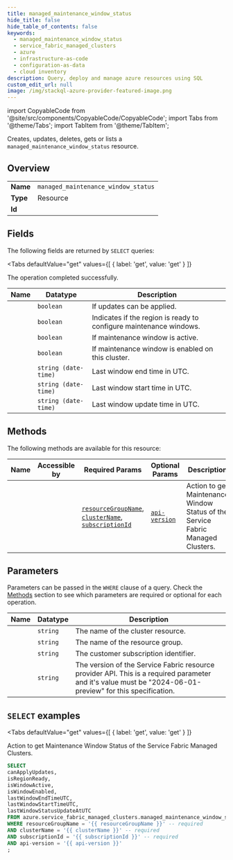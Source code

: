 ```yaml
--- 
title: managed_maintenance_window_status
hide_title: false
hide_table_of_contents: false
keywords:
  - managed_maintenance_window_status
  - service_fabric_managed_clusters
  - azure
  - infrastructure-as-code
  - configuration-as-data
  - cloud inventory
description: Query, deploy and manage azure resources using SQL
custom_edit_url: null
image: /img/stackql-azure-provider-featured-image.png
---
```


import CopyableCode from '@site/src/components/CopyableCode/CopyableCode';
import Tabs from '@theme/Tabs';
import TabItem from '@theme/TabItem';

Creates, updates, deletes, gets or lists a <code>managed_maintenance_window_status</code> resource.

## Overview
<table><tbody>
<tr><td><b>Name</b></td><td><code>managed_maintenance_window_status</code></td></tr>
<tr><td><b>Type</b></td><td>Resource</td></tr>
<tr><td><b>Id</b></td><td><CopyableCode code="azure.service_fabric_managed_clusters.managed_maintenance_window_status" /></td></tr>
</tbody></table>

## Fields

The following fields are returned by `SELECT` queries:

<Tabs
    defaultValue="get"
    values={[
        { label: 'get', value: 'get' }
    ]}
>
<TabItem value="get">

The operation completed successfully.

<table>
<thead>
    <tr>
    <th>Name</th>
    <th>Datatype</th>
    <th>Description</th>
    </tr>
</thead>
<tbody>
<tr>
    <td><CopyableCode code="canApplyUpdates" /></td>
    <td><code>boolean</code></td>
    <td>If updates can be applied.</td>
</tr>
<tr>
    <td><CopyableCode code="isRegionReady" /></td>
    <td><code>boolean</code></td>
    <td>Indicates if the region is ready to configure maintenance windows.</td>
</tr>
<tr>
    <td><CopyableCode code="isWindowActive" /></td>
    <td><code>boolean</code></td>
    <td>If maintenance window is active.</td>
</tr>
<tr>
    <td><CopyableCode code="isWindowEnabled" /></td>
    <td><code>boolean</code></td>
    <td>If maintenance window is enabled on this cluster.</td>
</tr>
<tr>
    <td><CopyableCode code="lastWindowEndTimeUTC" /></td>
    <td><code>string (date-time)</code></td>
    <td>Last window end time in UTC.</td>
</tr>
<tr>
    <td><CopyableCode code="lastWindowStartTimeUTC" /></td>
    <td><code>string (date-time)</code></td>
    <td>Last window start time in UTC.</td>
</tr>
<tr>
    <td><CopyableCode code="lastWindowStatusUpdateAtUTC" /></td>
    <td><code>string (date-time)</code></td>
    <td>Last window update time in UTC.</td>
</tr>
</tbody>
</table>
</TabItem>
</Tabs>

## Methods

The following methods are available for this resource:

<table>
<thead>
    <tr>
    <th>Name</th>
    <th>Accessible by</th>
    <th>Required Params</th>
    <th>Optional Params</th>
    <th>Description</th>
    </tr>
</thead>
<tbody>
<tr>
    <td><a href="#get"><CopyableCode code="get" /></a></td>
    <td><CopyableCode code="select" /></td>
    <td><a href="#parameter-resourceGroupName"><code>resourceGroupName</code></a>, <a href="#parameter-clusterName"><code>clusterName</code></a>, <a href="#parameter-subscriptionId"><code>subscriptionId</code></a></td>
    <td><a href="#parameter-api-version"><code>api-version</code></a></td>
    <td>Action to get Maintenance Window Status of the Service Fabric Managed Clusters.</td>
</tr>
</tbody>
</table>

## Parameters

Parameters can be passed in the `WHERE` clause of a query. Check the [Methods](#methods) section to see which parameters are required or optional for each operation.

<table>
<thead>
    <tr>
    <th>Name</th>
    <th>Datatype</th>
    <th>Description</th>
    </tr>
</thead>
<tbody>
<tr id="parameter-clusterName">
    <td><CopyableCode code="clusterName" /></td>
    <td><code>string</code></td>
    <td>The name of the cluster resource.</td>
</tr>
<tr id="parameter-resourceGroupName">
    <td><CopyableCode code="resourceGroupName" /></td>
    <td><code>string</code></td>
    <td>The name of the resource group.</td>
</tr>
<tr id="parameter-subscriptionId">
    <td><CopyableCode code="subscriptionId" /></td>
    <td><code>string</code></td>
    <td>The customer subscription identifier.</td>
</tr>
<tr id="parameter-api-version">
    <td><CopyableCode code="api-version" /></td>
    <td><code>string</code></td>
    <td>The version of the Service Fabric resource provider API. This is a required parameter and it's value must be "2024-06-01-preview" for this specification.</td>
</tr>
</tbody>
</table>

## `SELECT` examples

<Tabs
    defaultValue="get"
    values={[
        { label: 'get', value: 'get' }
    ]}
>
<TabItem value="get">

Action to get Maintenance Window Status of the Service Fabric Managed Clusters.

```sql
SELECT
canApplyUpdates,
isRegionReady,
isWindowActive,
isWindowEnabled,
lastWindowEndTimeUTC,
lastWindowStartTimeUTC,
lastWindowStatusUpdateAtUTC
FROM azure.service_fabric_managed_clusters.managed_maintenance_window_status
WHERE resourceGroupName = '{{ resourceGroupName }}' -- required
AND clusterName = '{{ clusterName }}' -- required
AND subscriptionId = '{{ subscriptionId }}' -- required
AND api-version = '{{ api-version }}'
;
```
</TabItem>
</Tabs>
